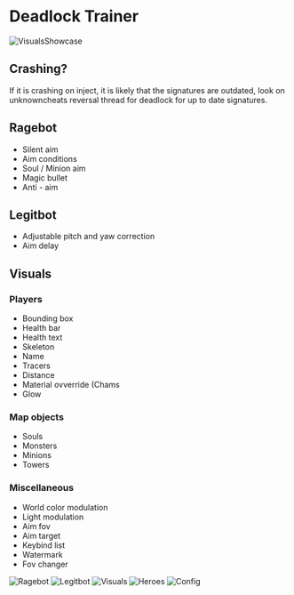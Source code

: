 # Deadlock Trainer
![VisualsShowcase](https://github.com/user-attachments/assets/89d45624-1f71-4539-bbb3-052c6fc15282)

## Crashing?
If it is crashing on inject, it is likely that the signatures are outdated, look on unknowncheats reversal thread for deadlock for up to date signatures.

## Ragebot
* Silent aim
* Aim conditions
* Soul / Minion aim
* Magic bullet
* Anti - aim
## Legitbot
* Adjustable pitch and yaw correction
* Aim delay
## Visuals
### Players
* Bounding box
* Health bar
* Health text
* Skeleton
* Name
* Tracers
* Distance
* Material ovverride (Chams
* Glow
### Map objects
* Souls
* Monsters
* Minions
* Towers
### Miscellaneous
* World color modulation
* Light modulation
* Aim fov
* Aim target
* Keybind list
* Watermark
* Fov changer
  
![Ragebot](https://github.com/user-attachments/assets/9eba6e3b-1ea4-453d-8627-31ec20008eff)
![Legitbot](https://github.com/user-attachments/assets/651c38da-05e2-45b8-b84b-b275b166eabe)
![Visuals](https://github.com/user-attachments/assets/678a4c55-d528-4390-995f-82e1f605c03d)
![Heroes](https://github.com/user-attachments/assets/5b11fb97-38bf-482f-8082-d13d22c29616)
![Config](https://github.com/user-attachments/assets/37f036e4-245c-4213-9996-57fc07b0f0fc)


